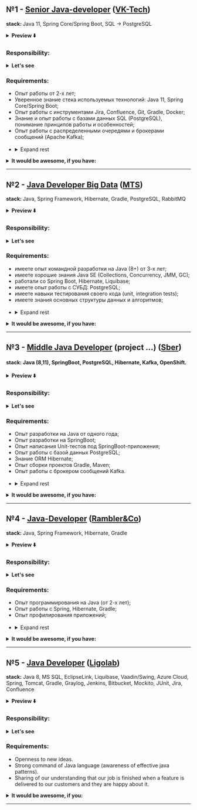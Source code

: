 <h2 title="first vacancy">
    №1 - <a href="https://career.habr.com/vacancies/1000105220">Senior Java-developer</a> 
    (<a href="https://career.habr.com/companies/vk">VK-Tech</a>)
</h2>

<p><b>stack: </b>Java 11, Spring Core/Spring Boot, SQL -> PostgreSQL</p>

<details>
    <summary><b>Preview ⬇️</b></summary>
    <img title="preview" src="https://user-images.githubusercontent.com/85867091/184492768-a1c818de-fb53-4e69-83dd-0ada4ab6f266.png" />
</details>

<h3 title="responsibility">Responsibility:</h3>
<details title="engineer responsibilities">
  <summary><b>Let's see</b></summary>
  </br>
  <ul>
    <li>Разработка высоконагруженных cloud-ready приложений и сервисов на современном стеке;</li>
    <li>Проектирование приложений, участие в анализе и принятии технологических решений;</li>
    <li>Maintaining products and fixing defects;</li>
    <li>Writing unit-tests, automatization scripts and deploying tests;</li>
    <li>Code reviews.</li>
  </ul>
</details>

<h3 title="requirements">Requirements:</h3>
<ul>
  <li>Опыт работы от 2-х лет;</li>
  <li>Уверенное знание стека используемых технологий: Java 11, Spring Core/Spring Boot;</li>
  <li>Опыт работы с инструментами Jira, Confluence, Git, Gradle, Docker;</li>
  <li>Знание и опыт работы с базами данных SQL (PostgreSQL), понимание принципов работы и особенностей;</li>
  <li>Опыт работы с распределенными очередями и брокерами сообщений (Apache Kafka);</li>
  </br>
  <li><details>
    <summary>Expand rest</summary>
    <li>Understanding CI/CD processes;</li>
    <li>Knowledges of English language on reading technical docs level;</li>
    <li>Skill of working in a team.</li>
  </details>
  </li>
</ul>

<details title="respect for">
  <summary><b>It would be awesome, if you have:</b></summary>
  <ul>
    <li>Опыт проектирования и разработки высоконагруженных, распределённых и отказоустойчивых систем.</li>
    <li>Work experience with gRPC, MyBatis, JOOQ</li>
  </ul>
</details>


<hr/>


<h2 title="second vacancy">
    №2 - <a href="https://career.habr.com/vacancies/1000096513">Java Developer Big Data</a>
    (<a href="https://career.habr.com/companies/mts">MTS</a>)
</h2>

<p><b>stack: </b>Java, Spring Framework, Hibernate, Gradle, PostgreSQL, RabbitMQ</p>

<details>
    <summary><b>Preview ⬇️</b></summary>
    <img title="preview" src="https://user-images.githubusercontent.com/85867091/184496413-5b5e6531-8254-4cfa-8d62-e5a96b2e06ea.png" />
</details>

<h3 title="responsibility">Responsibility:</h3>
<details title="engineer responsibilities">
  <summary><b>Let's see</b></summary>
  </br>
  <ul>
    <li>разработка с нуля системы для управления платформой хранения и обработки больших данных (аналог Apache Ambari);</li>
    <li>участие в выборе стека технологий и продумывание архитектуры совместно с коллегами.</li>
    <li>поддержка при тестирование новых компонентов платформы для хранения и обработки больших данных (помощь в идентификации ошибок, выпуск патчей (bugfix по выявленным проблемам)).</li>
  </ul>
</details>

<h3 title="requirements">Requirements:</h3>
<ul>
  <li>имеете опыт командной разработки на Java (8+) от 3-х лет;</li>
  <li>имеете хорошие знания Java SE (Collections, Concurrency, JMM, GC);</li>
  <li>работали со Spring Boot, Hibernate, Liquibase;</li>
  <li>имеете опыт работы с СУБД: PostgreSQL;</li>
  <li>имеете навыки тестирования своего кода (unit, integration tests);</li>
  <li>имеете знания основных структуры данных и алгоритмов;</li>
  </br>
  <li>
    <details>
      <summary>Expand rest</summary>
      <li>ответственны, хотите работать в команде и развиваться.</li>
      <li>умеете работать с Linux из командной строки;</li>
      <li>Стек: Java, Spring Boot, Hibernate, PostgreSQL, RabbitMQ.</li>
    </details>
  </li>
</ul>

<details title="respect for">
  <summary><b>It would be awesome, if you have:</b></summary>
  <ul>
    <li>Experience with building systems architecture, DB, API;</li>
    <li>Work experience with message broker, like a RabbitMQ;</li>
  </ul>
</details>


<hr/>



<h2 title="third vacancy">
    №3 - <a href="https://career.habr.com/vacancies/1000107969">Middle Java Developer</a> (project ...) 
    (<a href="https://career.habr.com/companies/sber">Sber</a>)
</h2>

<h4>stack: Java (8,11), SpringBoot, PostgreSQL, Hibernate, Kafka, OpenShift.</h4>

<details>
    <summary><b>Preview ⬇️</b></summary>
    <img title="preview" src="https://user-images.githubusercontent.com/85867091/184497453-28efc703-1ef2-49d3-a711-e7a53d756156.png" />
</details>

<h3 title="responsibility">Responsibility:</h3>
<details title="engineer responsibilities">
  <summary><b>Let's see</b></summary>
  </br>
  <ul>
    <li>Бэкенд-разработка бизнес-логики на целевом стеке Сбера PlatformV, реализация новых интеграций со смежными системами;</li>
    <li>Поддержка реализованного функционала, рефакторинг кода;</li>
    <li>Написание unit и интеграционных тестов.</li>
  </ul>
</details>

<h3 title="requirements">Requirements:</h3>
<ul>
  <li>Опыт разработки на Java от одного года;</li>
  <li>Опыт разработки на SpringBoot;</li>
  <li>Опыт написания Unit-тестов под SpringBoot-приложения;</li>
  <li>Опыт работы с базой данных PostgreSQL;</li>
  <li>Знание ORM Hibernate;</li>
  <li>Опыт сборки проектов Gradle, Maven;</li>
  <li>Опыт работы с брокером сообщений Kafka.</li>
  </br>
  <li>
    <details>
      <summary>Expand rest</summary>
      <li>Понимание принципов интеграционного взаимодействия по REST и GRPC;</li>
      <li>Знание форматов передачи данных XML и JSON;</li>
      <li>Знание и применение на практике принципов ООП и шаблонов проектирования;</li>
    </details>
  </li>
</ul>

<details title="respect for">
  <summary><b>It would be awesome, if you have:</b></summary>
  <ul>
    <li>Work experience on project with microservices;</li>
    <li>Work experience with common technologies of OpenShift/K8S.</li>
  </ul>
</details>


<hr/>


<h2 title="fourth vacancy">
    №4 - <a href="https://career.habr.com/vacancies/1000102980">Java-Developer</a> 
    (<a href="https://career.habr.com/companies/ramblerco">Rambler&Co</a>)
</h2>

<p><b>stack: </b>Java, Spring Framework, Hibernate, Gradle</p>

<details>
    <summary><b>Preview ⬇️</b></summary>
    <img title="preview" src="https://user-images.githubusercontent.com/85867091/184507411-e5376910-7d48-4a9c-bca5-ca90300d3958.png" />
</details>

<h3 title="responsibility">Responsibility:</h3>
<details title="engineer responsibilities">
  <summary><b>Let's see</b></summary>
  </br>
  <ul>
    <li>Продумыванием и разработкой архитектуры;</li>
    <li>Написанием server-side приложений (без GUI, разработка практически "с нуля");</li>
    <li>Оптимизацией производительности.</li>
  </ul>
</details>

<h3 title="requirements">Requirements:</h3>
<ul>
  <li>Опыт программирования на Java (от 2-х лет);</li>
  <li>Опыт работы с Spring, Hibernate, Gradle;</li>
  <li>Опыт профилирования приложений;</li>
  </br>
  <li>
    <details>
      <summary>Expand rest</summary>
      <li>Опыт работы с Linux;</li>
      <li>Понимание работы с сетью (sockets etc)</li>
      <li>Понимание основных паттернов проектирования;/li>
    </details>
  </li>
</ul>

<details title="respect for">
  <summary><b>It would be awesome, if you have:</b></summary>
  <ul>
    <li>Java 11, Reactor, WebFlux;</li>
    <li>опыт работы в видео-сервисах, высоконагруженных проектах, связанных с видео, онлайн-кинотеатрах, СDN.</li>
  </ul>
</details>


<hr/>


<h2 title="fifth vacancy">
    №5 - <a href="https://career.habr.com/vacancies/1000105094">Java Developer</a> 
    (<a href="https://career.habr.com/companies/ligolab">Ligolab</a>)
</h2>

<p><b>stack:</b> Java 8, MS SQL, EclipseLink, Liquibase, Vaadin/Swing, Azure Cloud, Spring, Tomcat, Gradle, Graylog, Jenkins, Bitbucket, Mockito, JUnit, Jira, Confluence</p>

<details>
    <summary><b>Preview ⬇️</b></summary>
    <img title="preview" src="https://user-images.githubusercontent.com/85867091/184507306-815ec2e9-adb9-42c9-8285-8e5fd91e5d50.png" />
</details>

<h3 title="responsibility">Responsibility:</h3>
<details title="engineer responsibilities">
  <summary><b>Let's see</b></summary>
  </br>
  <ul>
    <li>It’s a long-term commitment. It takes years to understand the laboratory domain and we are prepared to invest our time to transfer the knowledge, but you should be prepared for years of fruitful collaboration, not a short term engagement.</li>
   <li>Once you gain the experience, you need to be prepared to share it with others. Experienced engineers are expected to serve as team leaders and pass on the experience, perform design and code reviews for new members that join the team</li>
   <li>We are looking for people who value the impact they have on the software design and implementation and are passionate about the outcome.</li>
   <li>Team size 5-6 ppl</li>
  </ul>
</details>

<h3 title="requirements">Requirements:</h3>
<ul> 
   <li>Openness to new ideas.</li>
   <li>Strong command of Java language (awareness of effective java patterns).</li>
   <li>Sharing of our understanding that our job is finished when a feature is delivered to our customers and they are happy about it.</li>
</ul>

<details title="respect for">
  <summary><b>It would be awesome, if you:</b></summary>
  <ul>
    <li>Understand the 3rd normal form and know where to apply it.</li>
    <li>Are eager  to design features from the ground up: UX, process, data storage.</li>
    <li>Know how to fix deadlocks, OOM or improve application performance.</li>
    <li>Design your code with testing in mind.</li>
  </ul>
</details>


<hr/>
